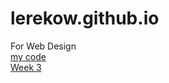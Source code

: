 # lerekow.github.io
For Web Design <br>
<a href=https://github.com/lerekow/lerekow.github.io/blob/main/challenge.html> my code </a> <br>
<a href=challenge.html> Week 3 </a>

